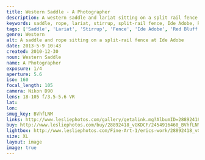 ```yaml
---
title: Western Saddle - A Photographer
description: A western saddle and lariat sitting on a split rail fence.
keywords: saddle, rope, lariat, stirrup, split-rail fence, Ide Adobe, Red Bluff, California
tags: ['Saddle', 'Lariat', 'Stirrup', 'Fence', 'Ide Adobe', 'Red Bluff', 'California']
genre: Western
alt: A saddle and rope sitting on a split-rail fence at Ide Adobe
date: 2013-5-9 10:43
created: 2010-12-30
noun: Western Saddle
name: A Photographer
exposure: 1/4
aperture: 5.6
iso: 160
focal_length: 105
camera: Nikon D90
lens: 18-105 f/3.5-5.6 VR
lat: 
lon: 
smug_key: BVhfLNM
links: http://www.lesliephotos.com/gallery/getalink.mg?AlbumID=28892418&AlbumKey=vGKDCF&ImageID=2454916460&ImageKey=BVhfLNM&how=forum&Page=1
buy: http://www.lesliephotos.com/buy/28892418_vGKDCF/2454916460_BVhfLNM/
lightbox: http://www.lesliephotos.com/Fine-Art-1/erics-work/28892418_vGKDCF#!i=2454916460&k=BVhfLNM&lb=1&s=A
size: XL
layout: image
image: true
---
```

